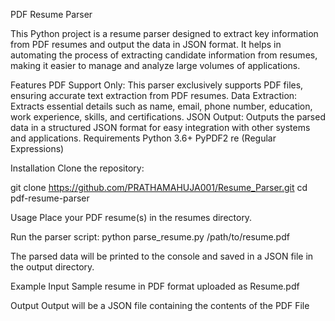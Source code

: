 PDF Resume Parser

This Python project is a resume parser designed to extract key information from PDF resumes and output the data in JSON format. It helps in automating the process of extracting candidate information from resumes, making it easier to manage and analyze large volumes of applications.

Features
PDF Support Only: This parser exclusively supports PDF files, ensuring accurate text extraction from PDF resumes.
Data Extraction: Extracts essential details such as name, email, phone number, education, work experience, skills, and certifications.
JSON Output: Outputs the parsed data in a structured JSON format for easy integration with other systems and applications.
Requirements
Python 3.6+
PyPDF2
re (Regular Expressions)


Installation
Clone the repository:

git clone https://github.com/PRATHAMAHUJA001/Resume_Parser.git
cd pdf-resume-parser

Usage
Place your PDF resume(s) in the resumes directory.

Run the parser script:
python parse_resume.py /path/to/resume.pdf

The parsed data will be printed to the console and saved in a JSON file in the output directory.

Example
Input
Sample resume in PDF format uploaded as Resume.pdf

Output
Output will be a JSON file containing the contents of the PDF File

